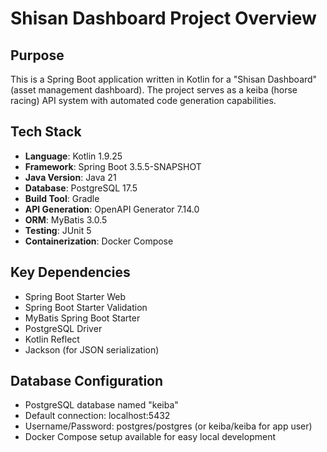 # Shisan Dashboard Project Overview

## Purpose
This is a Spring Boot application written in Kotlin for a "Shisan Dashboard" (asset management dashboard). The project serves as a keiba (horse racing) API system with automated code generation capabilities.

## Tech Stack
- **Language**: Kotlin 1.9.25 
- **Framework**: Spring Boot 3.5.5-SNAPSHOT
- **Java Version**: Java 21
- **Database**: PostgreSQL 17.5
- **Build Tool**: Gradle
- **API Generation**: OpenAPI Generator 7.14.0
- **ORM**: MyBatis 3.0.5
- **Testing**: JUnit 5
- **Containerization**: Docker Compose

## Key Dependencies
- Spring Boot Starter Web
- Spring Boot Starter Validation
- MyBatis Spring Boot Starter
- PostgreSQL Driver
- Kotlin Reflect
- Jackson (for JSON serialization)

## Database Configuration
- PostgreSQL database named "keiba"
- Default connection: localhost:5432
- Username/Password: postgres/postgres (or keiba/keiba for app user)
- Docker Compose setup available for easy local development
